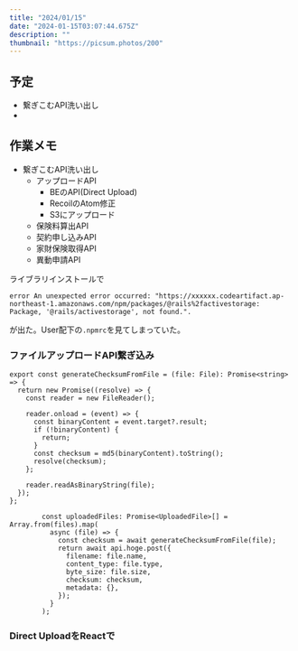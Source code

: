 ```yaml
---
title: "2024/01/15"
date: "2024-01-15T03:07:44.675Z"
description: ""
thumbnail: "https://picsum.photos/200"
---
```


## 予定

- 繋ぎこむAPI洗い出し
- 



## 作業メモ
- 繋ぎこむAPI洗い出し
    - アップロードAPI
        - BEのAPI(Direct Upload)
        - RecoilのAtom修正
        - S3にアップロード
    - 保険料算出API
    - 契約申し込みAPI
    - 家財保険取得API
    - 異動申請API


ライブラリインストールで
```
error An unexpected error occurred: "https://xxxxxx.codeartifact.ap-northeast-1.amazonaws.com/npm/packages/@rails%2factivestorage: Package, '@rails/activestorage', not found.".
```
が出た。User配下の`.npmrc`を見てしまっていた。




### ファイルアップロードAPI繋ぎ込み

```
export const generateChecksumFromFile = (file: File): Promise<string> => {
  return new Promise((resolve) => {
    const reader = new FileReader();

    reader.onload = (event) => {
      const binaryContent = event.target?.result;
      if (!binaryContent) {
        return;
      }
      const checksum = md5(binaryContent).toString();
      resolve(checksum);
    };

    reader.readAsBinaryString(file);
  });
};
```


```
        const uploadedFiles: Promise<UploadedFile>[] = Array.from(files).map(
          async (file) => {
            const checksum = await generateChecksumFromFile(file);
            return await api.hoge.post({
              filename: file.name,
              content_type: file.type,
              byte_size: file.size,
              checksum: checksum,
              metadata: {},
            });
          }
        );
```

### Direct UploadをReactで
